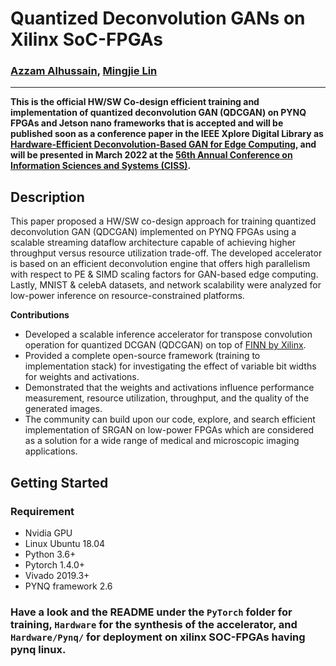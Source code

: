 # Quantized Deconvolution GANs on Xilinx SoC-FPGAs
### [Azzam Alhussain](http://azzam.page/), [Mingjie Lin](https://www.ece.ucf.edu/person/mingjie-lin/)
___
**This is the official HW/SW Co-design efficient training and implementation of quantized deconvolution GAN (QDCGAN) on PYNQ FPGAs and Jetson nano frameworks that is accepted and will be published soon as a conference paper in the IEEE Xplore Digital Library as [Hardware-Efficient Deconvolution-Based GAN for Edge Computing](https://ieeexplore.ieee.org/Xplore/home.jsp), and will be presented in March 2022 at the [56th Annual Conference on Information Sciences and Systems (CISS)](https://ee-ciss.princeton.edu/).**

## Description

This paper proposed a HW/SW co-design approach for training quantized deconvolution GAN (QDCGAN) implemented on PYNQ FPGAs using a scalable streaming dataflow architecture capable of achieving higher throughput versus resource utilization trade-off. The developed accelerator is based on an efficient deconvolution engine that offers high parallelism with respect to PE & SIMD scaling factors for GAN-based edge computing. Lastly, MNIST & celebA datasets, and network scalability were analyzed for low-power inference on resource-constrained platforms. 

**Contributions**
- Developed a scalable inference accelerator for transpose convolution operation for quantized DCGAN (QDCGAN) on top of [FINN by Xilinx](https://xilinx.github.io/finn/). 
- Provided a complete open-source framework (training to implementation stack) for investigating the effect of variable bit widths for weights and activations. 
- Demonstrated that the weights and activations influence performance measurement, resource utilization, throughput, and the quality of the generated images.
- The community can build upon our code, explore, and search efficient implementation of SRGAN on low-power FPGAs which are considered as a solution for a wide range of medical     and microscopic imaging applications.

## Getting Started

### Requirement
* Nvidia GPU
* Linux Ubuntu 18.04
* Python 3.6+
* Pytorch 1.4.0+
* Vivado 2019.3+ 
* PYNQ framework 2.6

### Have a look and the README under the `PyTorch` folder for training, `Hardware` for the synthesis of the accelerator, and `Hardware/Pynq/` for deployment on xilinx SOC-FPGAs having pynq linux.
